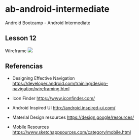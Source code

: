 # ab-android-intermediate
Android Bootcamp - Android Intermediate

## Lesson 12
Wireframe
![](https://developer.android.com/images/training/app-navigation-wireframing-wires-phone.png)


## Referencias

- Designing Effective Navigation https://developer.android.com/training/design-navigation/wireframing.html

- Icon Finder https://www.iconfinder.com/

- Android Inspired UI http://android.inspired-ui.com/

- Material Design resources https://design.google/resources/

- Mobile Resources https://www.sketchappsources.com/category/mobile.html
